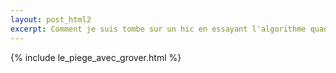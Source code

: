 ```yaml
---
layout: post_html2
excerpt: Comment je suis tombe sur un hic en essayant l'algorithme quantique de Grover.
---
```


{% include le_piege_avec_grover.html %}

